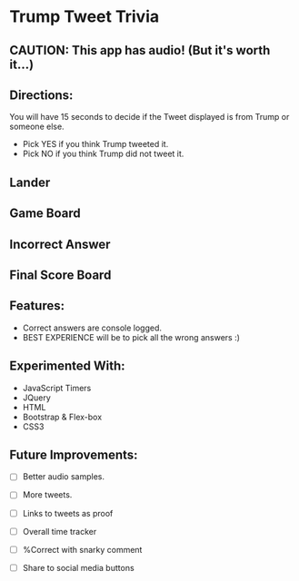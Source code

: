 # Trump Tweet Trivia

## CAUTION: This app has audio! (But it's worth it...)

## Directions:
You will have 15 seconds to decide if the Tweet displayed is from Trump or someone else.
* Pick YES if you think Trump tweeted it.
* Pick NO if you think Trump did not tweet it.

## Lander

## Game Board

## Incorrect Answer

## Final Score Board

## Features:
* Correct answers are console logged.
* BEST EXPERIENCE will be to pick all the wrong answers :)

## Experimented With:
* JavaScript Timers
* JQuery 
* HTML
* Bootstrap & Flex-box
* CSS3 

## Future Improvements:
- [ ] Better audio samples.
- [ ] More tweets.
- [ ] Links to tweets as proof
- [ ] Overall time tracker
- [ ] %Correct with snarky comment
- [ ] Share to social media buttons

